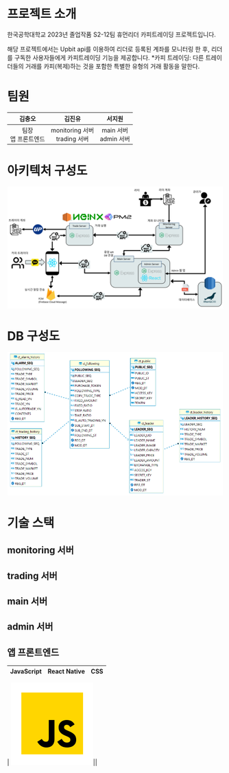 # 프로젝트 소개
한국공학대학교 2023년 졸업작품 S2-12팀 휴먼리더 카피트레이딩 프로젝트입니다.

해당 프로젝트에서는 Upbit api를 이용하여 리더로 등록된 계좌를 모니터링 한 후, 리더를 구독한 사용자들에게 카피트레이딩 기능을 제공합니다.
*카피 트레이딩: 다른 트레이더들의 거래를 카피(복제)하는 것을 포함한 특별한 유형의 거래 활동을 말한다. 


# 팀원
|김충오|김진유|서지원|
|:---:|:---:|:---:|
|팀장<br>앱 프론트엔드|monitoring 서버<br>trading 서버|main 서버<br>admin 서버|


# 아키텍처 구성도
![poster](./readme_img/sys_arch.jpg)


# DB 구성도
![poster](./readme_img/db.png)

# 기술 스택
## monitoring 서버
## trading 서버
## main 서버
## admin 서버
## 앱 프론트엔드
|JavaScript|React Native|CSS|
|---|---|---|
|
![poster](./readme_img/javascript.svg)||
